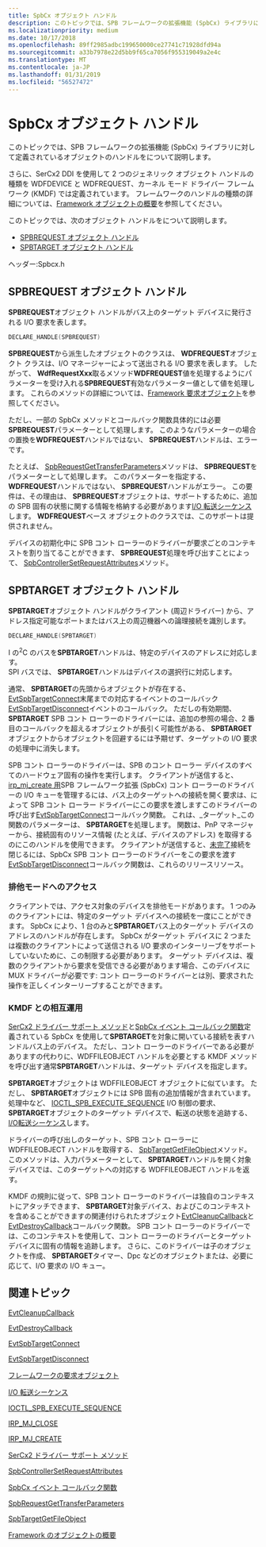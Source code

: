 ```yaml
---
title: SpbCx オブジェクト ハンドル
description: このトピックでは、SPB フレームワークの拡張機能 (SpbCx) ライブラリに対して定義されているオブジェクトのハンドルをについて説明します。
ms.localizationpriority: medium
ms.date: 10/17/2018
ms.openlocfilehash: 89ff2985adbc199650000ce27741c71928dfd94a
ms.sourcegitcommit: a33b7978e22d5bb9f65ca7056f955319049a2e4c
ms.translationtype: MT
ms.contentlocale: ja-JP
ms.lasthandoff: 01/31/2019
ms.locfileid: "56527472"
---
```

# <a name="spbcx-object-handles"></a>SpbCx オブジェクト ハンドル
このトピックでは、SPB フレームワークの拡張機能 (SpbCx) ライブラリに対して定義されているオブジェクトのハンドルをについて説明します。 

さらに、SerCx2 DDI を使用して 2 つのジェネリック オブジェクト ハンドルの種類を WDFDEVICE と WDFREQUEST、カーネル モード ドライバー フレームワーク (KMDF) では定義されています。 フレームワークのハンドルの種類の詳細については、[Framework オブジェクトの概要](https://docs.microsoft.com/windows-hardware/drivers/wdf/summary-of-framework-objects)を参照してください。

このトピックでは、次のオブジェクト ハンドルをについて説明します。

* [SPBREQUEST オブジェクト ハンドル](#SPBREQUEST)
* [SPBTARGET オブジェクト ハンドル](#SPBTARGET)

ヘッダー:Spbcx.h

##  <a name="spbrequest-object-handle"></a>SPBREQUEST オブジェクト ハンドル
**SPBREQUEST**オブジェクト ハンドルがバス上のターゲット デバイスに発行される I/O 要求を表します。

```cpp
DECLARE_HANDLE(SPBREQUEST)
```

**SPBREQUEST**から派生したオブジェクトのクラスは、 **WDFREQUEST**オブジェクト クラスは、I/O マネージャーによって送出される I/O 要求を表します。 したがって、 **WdfRequestXxx**取るメソッド**WDFREQUEST**値を処理するようにパラメーターを受け入れる**SPBREQUEST**有効なパラメーター値として値を処理します。 これらのメソッドの詳細については、[Framework 要求オブジェクト](https://docs.microsoft.com/windows-hardware/drivers/wdf/framework-request-objects)を参照してください。

ただし、一部の SpbCx メソッドとコールバック関数具体的には必要**SPBREQUEST**パラメーターとして処理します。 このようなパラメーターの場合の置換を**WDFREQUEST**ハンドルではない、 **SPBREQUEST**ハンドルは、エラーです。

たとえば、 [SpbRequestGetTransferParameters](https://msdn.microsoft.com/library/windows/hardware/hh450924)メソッドは、 **SPBREQUEST**をパラメーターとして処理します。 このパラメーターを指定する、 **WDFREQUEST**ハンドルではない、 **SPBREQUEST**ハンドルがエラー。 この要件は、その理由は、 **SPBREQUEST**オブジェクトは、サポートするために、追加の SPB 固有の状態に関する情報を格納する必要があります[I/O 転送シーケンス](https://docs.microsoft.com/windows-hardware/drivers/spb/i-o-transfer-sequences)します。 **WDFREQUEST**ベース オブジェクトのクラスでは、このサポートは提供されません。

デバイスの初期化中に SPB コント ローラーのドライバーが要求ごとのコンテキストを割り当てることができます、 **SPBREQUEST**処理を呼び出すことによって、 [SpbControllerSetRequestAttributes](https://msdn.microsoft.com/library/windows/hardware/hh450908)メソッド。
  
##  <a name="spbtarget-object-handle"></a>SPBTARGET オブジェクト ハンドル
**SPBTARGET**オブジェクト ハンドルがクライアント (周辺ドライバー) から、アドレス指定可能なポートまたはバス上の周辺機器への論理接続を識別します。
   
   ```cpp
   DECLARE_HANDLE(SPBTARGET)
   ```
I の<sup>2</sup>C のバスを**SPBTARGET**ハンドルは、特定のデバイスのアドレスに対応します。  
SPI バスでは、 **SPBTARGET**ハンドルはデバイスの選択行に対応します。

通常、 **SPBTARGET**の先頭からオブジェクトが存在する、 [EvtSpbTargetConnect](https://msdn.microsoft.com/library/windows/hardware/hh450818)末尾までの対応するイベントのコールバック[EvtSpbTargetDisconnect](https://msdn.microsoft.com/library/windows/hardware/hh450820)イベントのコールバック。 ただしの有効期間、 **SPBTARGET** SPB コント ローラーのドライバーには、追加の参照の場合、2 番目のコールバックを超えるオブジェクトが長引く可能性がある、 **SPBTARGET**オブジェクトからオブジェクトを回避するには予期せず、ターゲットの I/O 要求の処理中に消失します。

SPB コント ローラーのドライバーは、SPB のコント ローラー デバイスのすべてのハードウェア固有の操作を実行します。 クライアントが送信すると、 [irp_mj_create 用](https://msdn.microsoft.com/library/windows/hardware/ff548630)SPB フレームワーク拡張 (SpbCx) コント ローラーのドライバーの I/O キューを管理するには、バス上のターゲットへの接続を開く要求は、によって SPB コント ローラー ドライバーにこの要求を渡しますこのドライバーの呼び出す[EvtSpbTargetConnect](https://msdn.microsoft.com/library/windows/hardware/hh450818)コールバック関数。 これは、_ターゲット_この関数のパラメーターは、 **SPBTARGET**を処理します。 関数は、PnP マネージャーから、接続固有のリソース情報 (たとえば、デバイスのアドレス) を取得するのにこのハンドルを使用できます。 クライアントが送信すると、[未完了](https://msdn.microsoft.com/library/windows/hardware/ff550720)接続を閉じるには、SpbCx SPB コント ローラーのドライバーをこの要求を渡す[EvtSpbTargetDisconnect](https://msdn.microsoft.com/library/windows/hardware/hh450820)コールバック関数は、これらのリリースリソース。

### <a name="exclusive-mode-access"></a>排他モードへのアクセス
クライアントでは、アクセス対象のデバイスを排他モードがあります。 1 つのみのクライアントには、特定のターゲット デバイスへの接続を一度にことができます。 SpbCx により、1 台のみと**SPBTARGET**バス上のターゲット デバイスのアドレスのハンドルが存在します。 SpbCx がターゲット デバイスに 2 つまたは複数のクライアントによって送信される I/O 要求のインターリーブをサポートしていないために、この制限する必要があります。 ターゲット デバイスは、複数のクライアントから要求を受信できる必要があります場合、このデバイスに MUX ドライバーが必要です: コント ローラーのドライバーとは別、要求された操作を正しくインターリーブすることができます。

### <a name="interoperability-with-kmdf"></a>KMDF との相互運用
[SerCx2 ドライバー サポート メソッド](https://msdn.microsoft.com/library/windows/hardware/dn265323)と[SpbCx イベント コールバック関数](https://msdn.microsoft.com/library/windows/hardware/hh450911)定義されている SpbCx を使用して**SPBTARGET**を対象に開いている接続を表すハンドルバス上のデバイス。 ただし、コント ローラーのドライバーである必要がありますの代わりに、WDFFILEOBJECT ハンドルを必要とする KMDF メソッドを呼び出す通常**SPBTARGET**ハンドルは、ターゲット デバイスを指定します。

**SPBTARGET**オブジェクトは WDFFILEOBJECT オブジェクトに似ています。 ただし、 **SPBTARGET**オブジェクトには SPB 固有の追加情報が含まれています。 処理中など、 [IOCTL_SPB_EXECUTE_SEQUENCE](https://msdn.microsoft.com/library/windows/hardware/hh450857) I/O 制御の要求、 **SPBTARGET**オブジェクトのターゲット デバイスで、転送の状態を追跡する、 [I/O転送シーケンス](https://docs.microsoft.com/windows-hardware/drivers/spb/i-o-transfer-sequences)します。

ドライバーの呼び出しのターゲット、SPB コント ローラーに WDFFILEOBJECT ハンドルを取得する、 [SpbTargetGetFileObject](https://msdn.microsoft.com/library/windows/hardware/hh450927)メソッド。 このメソッドは、入力パラメーターとして、 **SPBTARGET**ハンドルを開く対象デバイスでは、このターゲットへの対応する WDFFILEOBJECT ハンドルを返す。

KMDF の規則に従って、SPB コント ローラーのドライバーは独自のコンテキストにアタッチできます、 **SPBTARGET**対象デバイス、およびこのコンテキストを含めることができますの関連付けられたオブジェクト[EvtCleanupCallback](https://msdn.microsoft.com/library/windows/hardware/ff540840)と[EvtDestroyCallback](https://msdn.microsoft.com/library/windows/hardware/ff540841)コールバック関数。 SPB コント ローラーのドライバーでは、このコンテキストを使用して、コント ローラーのドライバーとターゲット デバイスに固有の情報を追跡します。 さらに、このドライバーは子のオブジェクトを作成、 **SPBTARGET**タイマー、Dpc などのオブジェクトまたは、必要に応じて、I/O 要求の I/O キュー。
 
## <a name="related-topics"></a>関連トピック

[EvtCleanupCallback](https://msdn.microsoft.com/library/windows/hardware/ff540840)

[EvtDestroyCallback](https://msdn.microsoft.com/library/windows/hardware/ff540841)

[EvtSpbTargetConnect](https://msdn.microsoft.com/library/windows/hardware/hh450818)

[EvtSpbTargetDisconnect](https://msdn.microsoft.com/library/windows/hardware/hh450820)

[フレームワークの要求オブジェクト](https://docs.microsoft.com/windows-hardware/drivers/wdf/framework-request-objects)

[I/O 転送シーケンス](https://docs.microsoft.com/windows-hardware/drivers/spb/i-o-transfer-sequences)

[IOCTL_SPB_EXECUTE_SEQUENCE](https://msdn.microsoft.com/library/windows/hardware/hh450857)

[IRP_MJ_CLOSE](https://msdn.microsoft.com/library/windows/hardware/ff550720)

[IRP_MJ_CREATE](https://msdn.microsoft.com/library/windows/hardware/ff548630)

[SerCx2 ドライバー サポート メソッド](https://msdn.microsoft.com/library/windows/hardware/dn265323)

[SpbControllerSetRequestAttributes](https://msdn.microsoft.com/library/windows/hardware/hh450908)

[SpbCx イベント コールバック関数](https://msdn.microsoft.com/library/windows/hardware/hh450911)

[SpbRequestGetTransferParameters](https://msdn.microsoft.com/library/windows/hardware/hh450924)

[SpbTargetGetFileObject](https://msdn.microsoft.com/library/windows/hardware/hh450927)

[Framework のオブジェクトの概要](https://docs.microsoft.com/windows-hardware/drivers/wdf/summary-of-framework-objects)



